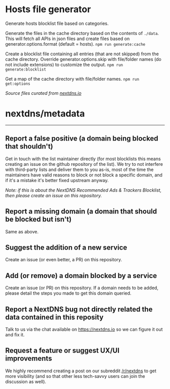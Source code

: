 # Hosts file generator
Generate hosts blocklist file based on categories.


Generate the files in the cache directory based on the contents of `./data`. This will fetch all APIs in json files and create files based on generator.options.format (default = hosts).
`npm run generate:cache`

Create a blocklist file containing all entries (that are not skipped) from the cache directory. Override generator.options.skip with file/folder names (do not include extensions) to customize the output.
`npm run generate:blocklist`

Get a map of the cache directory with file/folder names.
`npm run get:options`

*Source files curated from [nextdns.io](https://nextdns.io)*

# nextdns/metadata
---

## Report a false positive (a domain being blocked that shouldn't)
Get in touch with the list maintainer directly (for most blocklists this means creating an issue on the github repository of the list). We try to not interfere with third-party lists and deliver them to you as-is, most of the time the maintainers have valid reasons to block or not block a specific domain, and if it's a mistake it's better fixed upstream anyway.

*Note: if this is about the NextDNS Recommended Ads & Trackers Blocklist, then please create an issue on this repository.*

## Report a missing domain (a domain that should be blocked but isn't)
Same as above.

## Suggest the addition of a new service
Create an issue (or even better, a PR) on this repository.

## Add (or remove) a domain blocked by a service
Create an issue (or PR) on this repository. If a domain needs to be added, please detail the steps you made to get this domain queried.

## Report a NextDNS bug not directly related the data contained in this reposity
Talk to us via the chat available on https://nextdns.io so we can figure it out and fix it.

## Request a feature or suggest UX/UI improvements
We highly recommend creating a post on our subreddit [/r/nextdns](https://www.reddit.com/r/nextdns) to get more visibility (and so that other less tech-savvy users can join the discussion as well).
